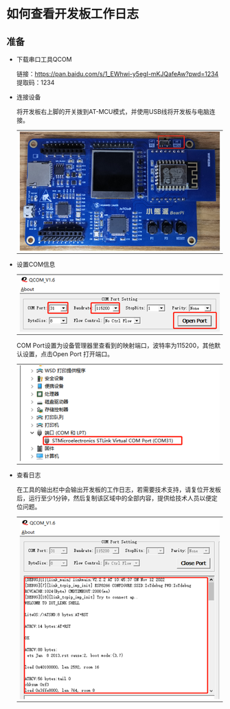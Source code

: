 # 如何查看开发板工作日志


## 准备

- 下载串口工具QCOM

    链接：https://pan.baidu.com/s/1_EWhwi-y5egI-mKJQafeAw?pwd=1234 
    提取码：1234

- 连接设备

    将开发板右上脚的开关拨到AT-MCU模式，并使用USB线将开发板与电脑连接。

    <table><tbody><tr><td><img src="../figures/开关拨到右边.png" /></td></tr></tbody></table>

- 设置COM信息

    <table><tbody><tr><td><img src="../figures/配置日志输出串口.png" /></td></tr></tbody></table>

    COM Port设置为设备管理器里查看到的映射端口，波特率为115200，其他默认设置，点击Open Port 打开端口。

    <table><tbody><tr><td><img src="../figures/端口映射.png" /></td></tr></tbody></table>

- 查看日志

    在工具的输出栏中会输出开发板的工作日志，若需要技术支持，请复位开发板后，运行至少1分钟，然后复制该区域中的全部内容，提供给技术人员以便定位问题。

    <table><tbody><tr><td><img src="../figures/输出日志.png" /></td></tr></tbody></table>

